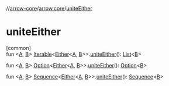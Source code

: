 //[arrow-core](../../index.md)/[arrow.core](index.md)/[uniteEither](unite-either.md)

# uniteEither

[common]\
fun &lt;[A](unite-either.md), [B](unite-either.md)&gt; [Iterable](https://kotlinlang.org/api/latest/jvm/stdlib/kotlin.collections/-iterable/index.html)&lt;[Either](-either/index.md)&lt;[A](unite-either.md), [B](unite-either.md)&gt;&gt;.[uniteEither](unite-either.md)(): [List](https://kotlinlang.org/api/latest/jvm/stdlib/kotlin.collections/-list/index.html)&lt;[B](unite-either.md)&gt;

fun &lt;[A](unite-either.md), [B](unite-either.md)&gt; [Option](-option/index.md)&lt;[Either](-either/index.md)&lt;[A](unite-either.md), [B](unite-either.md)&gt;&gt;.[uniteEither](unite-either.md)(): [Option](-option/index.md)&lt;[B](unite-either.md)&gt;

fun &lt;[A](unite-either.md), [B](unite-either.md)&gt; [Sequence](https://kotlinlang.org/api/latest/jvm/stdlib/kotlin.sequences/-sequence/index.html)&lt;[Either](-either/index.md)&lt;[A](unite-either.md), [B](unite-either.md)&gt;&gt;.[uniteEither](unite-either.md)(): [Sequence](https://kotlinlang.org/api/latest/jvm/stdlib/kotlin.sequences/-sequence/index.html)&lt;[B](unite-either.md)&gt;
